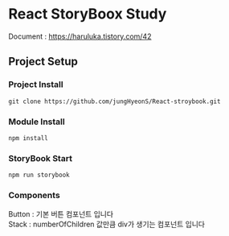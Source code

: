 # React StoryBoox Study

Document : https://haruluka.tistory.com/42

## Project Setup
### Project Install
```
git clone https://github.com/jungHyeonS/React-stroybook.git
```

### Module Install
```
npm install
```

### StoryBook Start
```
npm run storybook
```

### Components
Button : 기본 버튼 컴포넌트 입니다<br/>
Stack : numberOfChildren 값만큼 div가 생기는 컴포넌트 입니다
